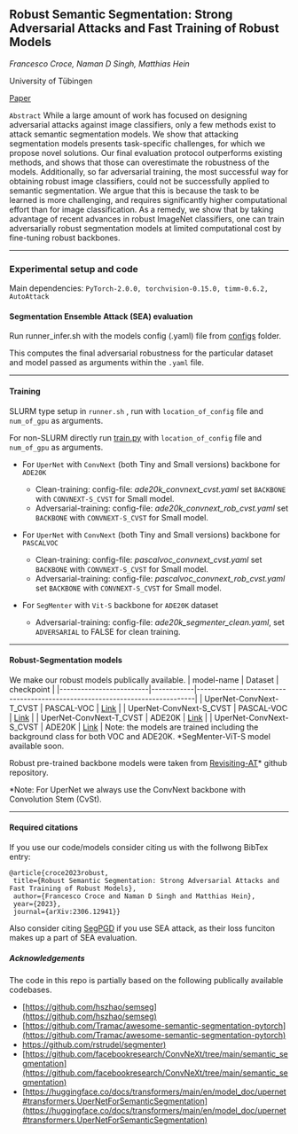 <h2>Robust Semantic Segmentation: Strong Adversarial Attacks and Fast Training of Robust Models </h2>

*Francesco Croce, Naman D Singh, Matthias Hein*

University of Tübingen


[Paper](https://arxiv.org/abs/2306.12941)	

`Abstract`	While a large amount of work has focused on designing adversarial attacks against image classifiers, only a few methods exist to attack semantic segmentation models. We show that attacking segmentation models presents task-specific challenges, for which we propose novel solutions. Our final evaluation protocol outperforms existing methods, and shows that those can overestimate the robustness of the models. Additionally, so far adversarial training, the most successful way for obtaining robust image classifiers, could not be successfully applied to semantic segmentation. We argue that this is because the task to be learned is more challenging, and requires significantly higher computational effort than for image classification. As a remedy, we show that by taking advantage of recent advances in robust ImageNet classifiers, one can train adversarially robust segmentation models at limited computational cost by fine-tuning robust backbones.

---------------------------------
<h3>Experimental setup and code</h3>

Main dependencies: `PyTorch-2.0.0, torchvision-0.15.0, timm-0.6.2, AutoAttack` 


<h4>Segmentation Ensemble Attack (SEA) evaluation</h4>

Run runner_infer.sh with the models config (.yaml) file from [configs](/configs) folder.

This computes the final adversarial robustness for the particular dataset and model passed as arguments within the `.yaml` file.
_________________________________
<h4>Training</h4>

SLURM type setup in `runner.sh` , run with `location_of_config` file and `num_of_gpu` as arguments.

For non-SLURM directly run [train.py](/tools/train.py) with `location_of_config` file and `num_of_gpu` as arguments.


- For `UperNet` with `ConvNext` (both Tiny and Small versions) backbone  for `ADE20K`

 	-  Clean-training: config-file: *ade20k_convnext_cvst.yaml* set `BACKBONE` with `CONVNEXT-S_CVST` for Small model. 
	-  Adversarial-training: config-file: *ade20k_convnext_rob_cvst.yaml* set `BACKBONE` with `CONVNEXT-S_CVST` for Small model.
 
- For `UperNet` with `ConvNext` (both Tiny and Small versions) backbone  for `PASCALVOC`
  
	-  Clean-training: config-file: *pascalvoc_convnext_cvst.yaml* set `BACKBONE` with `CONVNEXT-S_CVST` for Small model. 
	-  Adversarial-training: config-file: *pascalvoc_convnext_rob_cvst.yaml* set `BACKBONE` with `CONVNEXT-S_CVST` for Small model.
   
- For `SegMenter` with `Vit-S` backbone for `ADE20K` dataset
  
	-  Adversarial-training: config-file: *ade20k_segmenter_clean.yaml*, set `ADVERSARIAL` to FALSE for clean training.

_________________________________

<h4> Robust-Segmentation models</h4>

We make our robust models publically available. 
| model-name              | Dataset    | checkpoint                                                                  |
|-------------------------|------------|-----------------------------------------------------------------------------|
| UperNet-ConvNext-T_CVST | PASCAL-VOC | [Link](https://nc.mlcloud.uni-tuebingen.de/index.php/s/zSFgoAngcm47FZm)     |
| UperNet-ConvNext-S_CVST | PASCAL-VOC | [Link](https://nc.mlcloud.uni-tuebingen.de/index.php/s/MBXnMd5QKztmZaa)     |
| UperNet-ConvNext-T_CVST | ADE20K     | [Link](https://nc.mlcloud.uni-tuebingen.de/index.php/s/ACMQRiyfyXboXwT)     |
| UperNet-ConvNext-S_CVST | ADE20K     | [Link](https://nc.mlcloud.uni-tuebingen.de/index.php/s/Smogk2BWbfMxkyo)     |
Note: the models are trained including the background class for both VOC and ADE20K.
*SegMenter-ViT-S model available soon.

Robust pre-trained backbone models were taken from [Revisiting-AT](https://github.com/nmndeep/revisiting-at)* github repository.

*Note: For UperNet we always use the ConvNext backbone with Convolution Stem (CvSt).
_________________________________

<h4>Required citations</h4>

If you use our code/models consider citing us with the follwong BibTex entry:
```
@article{croce2023robust,
 title={Robust Semantic Segmentation: Strong Adversarial Attacks and Fast Training of Robust Models}, 
 author={Francesco Croce and Naman D Singh and Matthias Hein},
 year={2023},
 journal={arXiv:2306.12941}}
```

Also consider citing [SegPGD](https://arxiv.org/abs/2207.12391) if you use SEA attack, as their loss funciton makes up a part of SEA evaluation.

<h5>Acknowledgements</h5>

The code in this repo is partially based on the following publically available codebases.

-  [https://github.com/hszhao/semseg](https://github.com/hszhao/semseg)
-  [https://github.com/Tramac/awesome-semantic-segmentation-pytorch](https://github.com/Tramac/awesome-semantic-segmentation-pytorch)
-  [https://github.com/rstrudel/segmenter)](https://github.com/rstrudel/segmenter)
-  [https://github.com/facebookresearch/ConvNeXt/tree/main/semantic_segmentation](https://github.com/facebookresearch/ConvNeXt/tree/main/semantic_segmentation)
-  [https://huggingface.co/docs/transformers/main/en/model_doc/upernet#transformers.UperNetForSemanticSegmentation](https://huggingface.co/docs/transformers/main/en/model_doc/upernet#transformers.UperNetForSemanticSegmentation)
